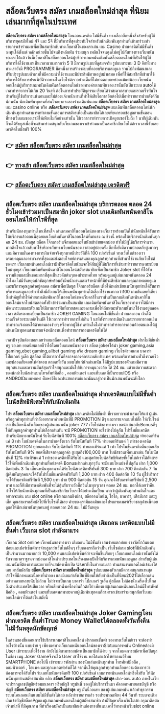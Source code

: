 # สล็อตเว็บตรง สมัคร เกมสล็อตใหม่ล่าสุด  ที่นิยมเล่นมากที่สุดในประเทศ

**สล็อตเว็บตรง สมัคร เกมสล็อตใหม่ล่าสุด** โอนถอนเครดิต ไม่มีขั้นต่ำ  ทางเลือกอีกหนึ่งสิ่งสำหรับผู้ใช้บริการยุคสมัยใหม่ 4จี และ 5จี ที่มีบริการที่สุดประทับใจสำหรับนักเดิมพันทุกท่านที่เข้ามาร่วมทำรายการเข้าร่วมมาเพื่อเป็นสมาชิกกับทางเว็บคาสิโนของเราเล่น เกม Casino  ฝากเครดิตไม่มีขั้นต่ำ ลงทุนได้ตั้งแต่ หลักหน่วยขึ้นไปจนถึงหลักพัน ร่วมสนุก เพลินใจจนฉุดไม่อยู่ไปกับทางทางเว็บพนันของเราได้แล้ววันนี้เว็บคาสิโนสล็อตออนไลน์ผู้บริการเกมพนันเดิมพันสล็อตออนไลน์ที่เปิดให้ผู้ใช้บริการได้ใช้งานมาเป็นเวลานานมากกว่า 5 ปี มีภาพรูปแบบที่ดูสมจจริง รูปแบบระบบ 3 D
อีกทั้งทางทางเรายังมี  PROGRAMMER มือหนึ่งการสร้างระบบที่คอยบริการและดูแล  รวมไปถึงพัฒนาและปรับปรุงรูปแบบตัวเกมให้มีความน่าใช้งานและมีประสิทธิภาพอยู่สม่ำเสมอ เพื่อที่ให้สมาชิกที่เข้ามาใช้บริการได้รับการปรนนิบัติจากทางในเว็บไซต์เราอย่างเต็มที่ไม่ขาดตกบกพร่องแม้แต่น้อย เว็บพนันออนไลน์ผู้บริการเกมพนันเดิมพันสล็อตออนไลน์ของทางค่ายเกมพันของเรานั้นยังเป็นระบบ autoใช้เวลาทำรายการไม่เกิน 20 วินาที ต่อในการทำประวัติธุกรรม เรียกได้ว่าสะดวกสบายและรวดเร็วทันใจสำหรับผู้ใช้บริการแน่นอนและไม่ต้องแจ้งพนักงานที่ทำให้เสียโอกาสอีกต่อไปเมื่อทำรายการฝากตังค์กับนักพนัน
นักเดิมพันทุกคนที่สนใจอยากจะลองร่วมเดิมพันเกม **สล็อตเว็บตรง สมัคร เกมสล็อตใหม่ล่าสุด** เกม casino online หรือ ***สล็อตเว็บตรง สมัคร เกมสล็อตใหม่ล่าสุด*** เกมเดิมพันสล็อตออนไลน์นักเดิมพันทุกท่านสามารถทำตามขั้นตอนการสมัครเพื่อเป็นสมาชิกได้เลยเพียงกรอกข้อมูลตามขั้นตอนที่ทางเว็บเกมของเรามีให้เพียงไม่กี่อย่างเท่านั้น ใช้เวลาการทำรายการเปิดยูสเซอร์ไม่ถึง 1 นาทีผู้เดิมพันก็จะได้รับยูสเพื่อที่จะเข้ามาร่วมสนุกกับเว็บเกมของเราเข้าร่วมมาเป็นสมาชิกกับเว็บไซต์เราเวลานี้รับเลยเครดิตโบนัสฟรี 100%

## 👉 [สมัคร สล็อตเว็บตรง สมัคร เกมสล็อตใหม่ล่าสุด](https://archa888.com/)
## 👉 [ทางเข้า สล็อตเว็บตรง สมัคร เกมสล็อตใหม่ล่าสุด](https://archa888.com/)
## 👉 [สล็อตเว็บตรง สมัคร เกมสล็อตใหม่ล่าสุด เครดิตฟรี](https://archa888.com/)

## สล็อตเว็บตรง สมัคร เกมสล็อตใหม่ล่าสุด บริการตลอด ตลอด 24 ชั่วโมงเข้าร่วมมาเป็นสมาชิก joker slot เกมเดิมพันพนันคาสิโนออนไลน์ให้กำไรดีที่สุด

สำหรับนักลงทุนท่านไหนที่สนใจ เล่นเกมคาสิโนออนไลน์ของทางเว็บเราพร้อมเปิดให้นักพนันได้รับการให้บริการแล้วตอนนี้สุดยอดเว็บเดิมพันคาสิโนออนไลน์ที่มาแรง ณ ช่วงนี้ พร้อมให้บริการนักเดิมพันทุกคน 24 ชม. เปิดยูส สล็อต โจ๊กเกอร์ แจ็กพอตและโบนัสเข้าง่ายแตกบ่อย ทำให้มีผู้ใช้บริการจำนวนมากติดใจแล้วกลับมาใช้บริการกับทางเว็บพนันของเราต่ออยู่บ่อยครั้ง อีกทั้งยังมีความปลอดภัยสูงมากๆแถมมีความมั่นคงทางการเงินจ่ายจริงทุกบาทมีประวัติที่ดี 100 เปอร์เซ็นต์ ทางเว็บไซต์ของเราครอบคลุมและครบวงจรที่สุดและยังตอบโจทย์การเล่นของคุณลูกค้าทุกท่านที่เข้ามาใช้งานกับเว็บไซต์ของเรา
เว็บเกมพนันออนไลน์เรามีฟรีเครดิตโบนัสแจกให้กับผู้ที่ใช้บริการที่เข้ามาทำรายการลงทะเบียนใหม่ทุกยูส เว็บเกมเดิมพันพนันคาสิโนออนไลน์สมัครสมาชิกเพื่อเป็นสมาชิก Joker slot ที่ได้รับความนิยมและชื่นชอบมากที่สุดเป็นระดับต้นๆของประเทศไทย พร้อมดูแลผู้เล่นเกมพนันตลอด 24 ชั่วโมง ไม่มีวันหยุดนักขัตฤกษ์พร้อมยังมีพนักงานและเจ้าหน้าที่ที่มีประสิทธิภาพและคุณภาพคอยดูแลและบริการคุณลูกค้าอยู่ตลอด สมัครเพื่อเปิดยูส โจ๊กเกอร์สล็อต เพื่อให้เหล่าเซียนพนันทุกท่านได้รับการบริการและดูแลอย่างทั่วถึงมีตัวเกมให้เซียนพนันทุกท่านได้เลือกใช้งานมากกว่า100 เกมกันเลยทีเดียว
สิ่งสำคัญที่ทำให้ค่ายเกมเดิมพันคาสิโนออนไลน์ของเว็บคาสิโนเรานั้นเป็นเกมเดิมพันพนันคาสิโนออนไลน์แจกโบนัสตลอดทั้งปี เข้าร่วมมาเป็นสมาชิก  เกมเดิมพันพนันคาสิโนเว็บของทางเราได้มีการพัฒนาระบบและตัวเกมให้มีภาพกราฟิกที่สวยสดและงดงามเพื่อให้ลักษณะตัวเกมนั้นน่าใช้งานอยู่ตลอดเวลา สมัครลงทะเบียนเป็นสมาชิก JOKER GAMING โอนถอนไม่มีขั้นต่ำ ฝากและถอน เงินได้รวดเร็วด้วยระบบอัตโนมัติ ใช้เวลาการทำรายการไม่เกิน 1 นาทีทั้งรายการเติมเงินและรายการถอนเงินสามารถแจ้งถอนได้ด้วยตนเองง่ายๆ หรือหากผู้ใช้งานท่านใดไม่สามารถทำรายการถอนด้วยตนเองได้ผู้เล่นพนันทุกคนสามารถแจ้งพนักงานเพื่อทำรายการถอนเครดิตให้ได้

เวลาปัจจุบันต้องบอกเลยว่าเกมสล็อตออนไลน์ **สล็อตเว็บตรง สมัคร เกมสล็อตใหม่ล่าสุด** ฝากไม่มีขั้นต่ำทรู วอเลท ยอดนิยมเลยก็ว่าได้โดยเว็บเกมพนันของเรา สล็อต jokerได้นำ  joker gaming,asia gaming,ebet gaming,allbet gaming หรือ dream gaming เว็บไซต์รวมเกม บาคาร่า โป๊กเกอร์ รูเล็ต ตู้สล็อต ที่ได้การการันตีจากจากองค์กรระบดับประเทศ พร้อมบริการอย่างทั่วถึงรวดเร็วและปลอดภัยคอยให้คำตอบ ตลอดทั้งวัน มอบให้แก่นักเล่นพนัน ได้มีรูปแบบของตัวเกมมีความสนุกสนานและความมันส์สุดเร้าใจสนุกและมันไปกับการหมุนวงวล้อ ได้ 24 ชม. แล้วแต่ความสะดวกของนักล่าโบนัสผ่านบนโทรศัพท์มือถือ , คอมพิวเตอร์ และแท็บเลตที่เป็นระบบIOS หรือ ANDROIDแบบพกพา ศึกษาวิธีและประสบการณ์และพัฒนาสู่การเป็นนักเล่นพนันระดับโลก

## สล็อตเว็บตรง สมัคร เกมสล็อตใหม่ล่าสุด ฝากเครดิตแบบไม่มีขั้นต่ำ โบนัสสิทธิพิเศษให้กับนักเดิมพัน

โปร **สล็อตเว็บตรง สมัคร เกมสล็อตใหม่ล่าสุด** ฝากเครดิตไม่มีขั้นต่ำ ที่เราอยากจะนำเสนอให้แก่  ผู้เล่น หรือลูกค้าทุกท่านที่กำลังอยากหาค่ายพนันที่มี  PROMOTION ดีๆ และการแจกแบบไม่กั๊ก ให้เว็บไซต์เราเป็นอีกหนึ่งตัวเลือกของผู้เล่นเกมพนัน joker 777 เว็บไซต์ของทางเรา ขอนำเสนอกับBonusดีๆ ให้กับคุณลูกค้าทุกท่านได้เลือกเล่นกัน จะมี PROMOTION อะไรบ้างไปดูกัน
โปรโมชั่นเครดิตสำหรับนักแทงพนันใหม่ รับโบนัสทันที 100% [สล็อตเว็บตรง สมัคร เกมสล็อตใหม่ล่าสุด](https://archa888.com/) ทำยอดเทิร์นแค่ 3 เท่า
โบนัสเครดิตในการฝากครั้งแรก รับโบนัสทันที 17% ทำยอดเทิร์นแค่ 1 เท่าของเครดิต
 PROMOTION ทุกยอดฝาก รับโบนัสทันที 11% ทำยอดเทิร์นแค่ 1 เท่า
โปรโมชั่นเครดิตคืนยอดเสีย รับโบนัสทันที 9% ยอดที่เสียจากคุณลูกค้า สูงสุดถึง100,000 บาท
โบนัสชวนเพื่อนมาเล่น รับโบนัสทันที 12% ทำเทิร์นแค่ 1 เท่าของเครดิตที่ได้รับไป
และสุดท้ายโบนัสสิทธิพิเศษที่เว็บไซต์เราได้คัดสรรไว้ให้เพื่อนักเดิมพันทุกท่านที่หน้าตาดี Bonusฝากเล่นทุกๆวัน จะมีแบบไหนบ้างไปดูกัน
ฝาก 1,000 ติดต่อกัน 3 วัน เซียนพนันทุกคนจะได้รับโบนัสเครดิตฟรีทันที 300 บาท
ฝาก 700 ติดต่อกัน 7 วัน ผู้เดิมพันทุกคนจะได้รับโปรโมชั่นเครดิตฟรีทันที 1,200 บาท
ฝาก 400 ติดต่อกัน 10 วัน ผู้ใช้บริการจะได้รับเครดิตฟรีทันที 1,500 บาท
ฝาก 900 ติดต่อกัน 15 วัน คุณจะได้รับเครดิตฟรีทันที 2,500 บาท
และก็ยังมีการลงเดิมพันที่จะได้ลุ้นรับรางวัลบิ๊กวินในทุกๆเวลา ตลอด 24 ชม. บอกได้เลยว่าคืนกำไรให้กับนักพนันทุกคนที่เป็นสมาชิกกับเว็บเราได้อย่างเต็มเปี่ยม หากว่าผู้เดิมพันทุกท่านติดใจและอยากจะเล่น เกม slot online หรือเกมเกมยิงปลา, สล็อออนไลน์ต, ไฮโล, บาคาร่า, เสือมังกร และรูเล็ต คุณสามารถสัมผัสไปที่เว็บไซต์ได้เลย ค่ายของเรามีแอดมินและโปรแกรมเมอร์เชี่ยวชาญด้านนี้คอยดูแลให้นักเล่นพนันทุกคนอยู่ ตลอดเวลา 24 ชม. ไม่มีวันหยุด

## สล็อตเว็บตรง สมัคร เกมสล็อตใหม่ล่าสุด เติมถอน เครดิตแบบไม่มีขั้นต่ำ  เว็บเกม slot กำลังมาแรง

เว็บเกม Slot online เว็บพนันของทางเรา เติมถอน ไม่มีขั้นต่ำ เล่นง่ายแตกบ่อย รางวัลบิ๊กวินแตกบ่อยและเปอร์เซ็นต์การจ่ายสูงกว่าเว็บไซต์อื่นๆ เว็บของเราถือว่าเป็น เว็บไซต์เกม slotที่มีนักเดิมพันเป็นจำนวนมากมากกว่า 10,000 คนและมีเปอร์เซ็นต์ว่าจะเพิ่มขึ้นเรื่อยๆ เว็บเกมออนไลน์เรานั้นยังได้รับจากมาตราฐานจากบ่อนคาสิโนต่างประเทศในเรื่องของเปิดให้บริการเกมพนันและดูแล สำหรับผู้เล่นเกมพนันที่ต้องการและอยากที่จะสมัครเพื่อเปิด Userกับในค่ายเกมเรา ท่านสามารถแอดไลน์เข้ามาได้เลย
	มาสัมผัสกับ **สล็อตเว็บตรง สมัคร เกมสล็อตใหม่ล่าสุด** รูปแบบของตัวเกมมีความสนุกสนานสุดเร้าใจที่มีภาพและเนื้อหาที่น่าลอง และมีเกมกำลังเป็นที่นิยมให้กับกำลังเป็นที่นิยม2021ได้เลือกเล่นอย่างหลากหลายนับไม่ถ้วน  ไม่ว่าจะเป็นเกม บาคาร่า โป๊กเกอร์ รูเล็ต ตู้สล็อต ไม่ต้องนั่งเครื่องไปไกลถึงต่างประเทศให้เสียเวลา หรือเสียค่านั่งเครื่องบินอีกต่อไป เพียงแค่ผู้เล่นเกมพนันออนไลน์มีโทรศัพท์มือถือ , คอมพิวเตอร์ และแท็บเลตพกพาสะดวกผู้เดิมพันทุกคนก็สามารถเข้ามาร่วมสนุกกัลเว็บเกมออนไลน์เราได้แล้วในสมัยนี้

## สล็อตเว็บตรง สมัคร เกมสล็อตใหม่ล่าสุด Joker Gamingโอนฝากเครดิต ขั้นต่ำTrue Money Walletได้ตลอดทั้งวันทั้งคืน ไม่มีวันหยุดนักขัตฤกษ์

ในส่วนของขั้นตอนการใช้บริการเกมคาสิโนออนไลน์ ฝากถอนขั้นต่ำ ของทางเว็บไซต์เรา จะต้องทำอะไรบ้างนั้น แบบง่าย ๆ เพียงแค่ทางเว็บเกมพนันออนไลน์ของเราSlotเกมการพนัน Onlineต้องมี User เข้าระบบเพื่อใช้งาน ถ้ายังไม่มีสามารถสมัครเป็นสมาชิกได้ง่าย ๆ จากโหมดการสมัครเพื่อเปิดยูสในช่อง เมนู Joker Gameจึงจะได้ User เข้าใช้งาน พอได้มาแล้วให้ทำตามวิธีบน SMARTPHONE ต่อไปนี้
เข้าระบบ รหัสผ่าน  ของนักเล่นพนันทุกท่าน โทรศัพท์มือถือ , คอมพิวเตอร์ , ไอแพด และทุกแพลตฟอร์มก็ได้
จากนั้นให้คุณลูกค้าทุกท่านเลือกความต้องการว่า ต้องการจะได้รับโปร รับเลยโบนัสเครดิตฟรี 100 เปอร์เซ็นต์ เกมการพนันออนไลน์หรือไม่รับ
ให้นักพนันทุกท่านสมัครสมาชิก คลิก **สล็อตเว็บตรง สมัคร เกมสล็อตใหม่ล่าสุด** ฝาก-ถอน auto ภาพในเว็บจะปรากฏเลขบัญชีพร้อมธนาคาร หรือบัญชี ทรูมันนี่ ของผู้ให้บริการขึ้นมา
คัดลอกหมายเลขบัญชี หรือบัญชี **สล็อตเว็บตรง สมัคร เกมสล็อตใหม่ล่าสุด** ทรู มันนี่วอเลท ของผู้เล่นเกมพนัน แล้วทำธุรกรรมระบบโอนถอนเงินแบบไม่มีขั้นต่ำได้เลย
หลังทำรายการแล้ว รอประมาณเพียง 44 วินาที ระบบจะเติมเงินเข้าบัญชีสล็อตPgของผู้เล่นเกมพนันออนไลน์ผู้สมัครสมาชิก
ถ้ามีปัญหาเรื่องเงินไม่เข้า กรุณาติดต่อเจ้าหน้าที่ ที่มีคุณภาพ ที่ทำเรื่องสมัครเป็นสมาชิกผ่านช่องทางที่แนบเอาไว้ทางหน้าเว็บslot online


